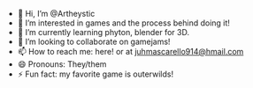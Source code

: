 - 👋 Hi, I’m @Artheystic
- 👀 I’m interested in games and the process behind doing it!
- 🌱 I’m currently learning phyton, blender for 3D.
- 💞️ I’m looking to collaborate on gamejams!
- 📫 How to reach me: here! or at juhmascarello914@hmail.com
- 😄 Pronouns: They/them
- ⚡ Fun fact: my favorite game is outerwilds!
